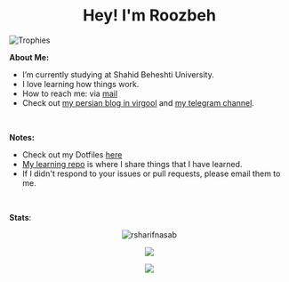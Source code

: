 <h1 align="center">Hey! I'm Roozbeh</h1>

<img src="https://github-profile-trophy.vercel.app/?username=rsharifnasab&theme=onedark&margin-w=12&margin-h=10&column=7&no-frame=true" alt="Trophies" />

**About Me:**

- I’m currently studying at Shahid Beheshti University.
- I love learning how things work.
- How to reach me: via [mail](mailto:rsharifnasab@gmail.com)
- Check out [my persian blog in virgool](https://virgool.io/@rsharifnasab) and [my telegram channel](https://t.me/terminal_stuff).

&#x200B;

**Notes:**

- Check out my Dotfiles [here](https://github.com/rsharifnasab/dotfiles)
- [My learning repo](https://github.com/rsharifnasab/my-learning) is where I share things that I have learned.
- If I didn't respond to your issues or pull requests, please email them to me.

&#x200B;

**Stats**:

<p align="center">
<img src="https://github-readme-stats.vercel.app/api/top-langs/?username=rsharifnasab&layout=compact&theme=algolia" alt="rsharifnasab" /> 
</p>

<p align="center"> 
<img src="https://github-readme-stats.vercel.app/api?username=rsharifnasab&show_icons=true&theme=algolia"/>
</p>

<p align="center">
<img src="https://raw.githubusercontent.com/arcticicestudio/nord-docs/develop/assets/images/nord/repository-footer-separator.svg?sanitize=true" />
</p>
